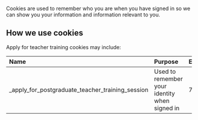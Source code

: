 Cookies are used to remember who you are when you have signed in so we can show you your information and information relevant to you.

## How we use cookies

Apply for teacher training cookies may include:

| Name                                                   | Purpose                                        | Expires  |
| :------------------------------------------------      | :--------------------------------------------- | :------- |
| \_apply\_for\_postgraduate\_teacher\_training\_session | Used to remember your identity when signed in  | 7 days   |
